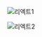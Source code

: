 ![리엑트1](https://github.com/fxzz/ReactStudy/assets/3148006/f4b83276-6d37-491d-a7d2-06ba1229ed00)

![리엑트2](https://github.com/fxzz/ReactStudy/assets/3148006/6ba8a214-c81e-4258-b63a-8e84b938c2eb)
